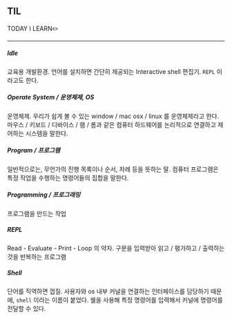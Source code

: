 ## TIL

TODAY I LEARN✏️

----



##### Idle

교육용 개발환경. 언어를 설치하면 간단히 제공되는 Interactive shell 편집기. `REPL` 이라고도 한다. 



##### Operate System / 운영체제, OS

운영체제. 우리가 쉽게 볼 수 있는  window / mac osx / linux 를 운영체제라고 한다. 마우스 / 키보드 / 디바이스 / 램 / 롬과 같은 컴퓨터 하드웨어를 논리적으로 연결하고 제어하는 시스템을 말한다. 



##### Program / 프로그램

일반적으로는, 무언가의 진행 목록이나 순서, 차례 등을 뜻하는 말. 컴퓨터 프로그램은 특정 작업을 수행하는 명령어들의 집합을 말한다. 



##### Programming / 프로그래밍

프로그램을 만드는 작업 



##### REPL

Read - Evaluate - Print - Loop 의 약자. 구문을 입력받아 읽고 / 평가하고 / 출력하는 것을 반복하는 프로그램



##### Shell

단어를 직역하면 껍질. 사용자와 os 내부 커널을 연결하는 인터페이스를 담당하기 때문에,  `shell` 이라는 이름이 붙었다. 쉘을 사용해 특정 명령어를 입력해서 커널에 명령어를 전달할 수 있다. 